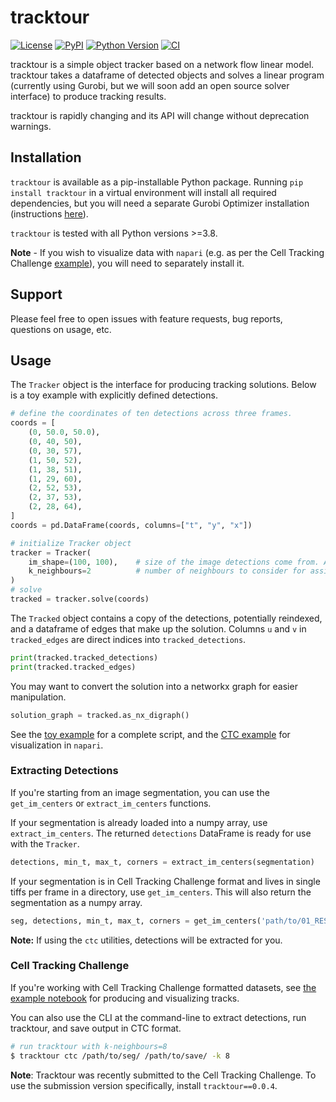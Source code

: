 # tracktour

[![License](https://img.shields.io/pypi/l/tracktour.svg?color=green)](https://github.com/DragaDoncila/tracktour/raw/main/LICENSE)
[![PyPI](https://img.shields.io/pypi/v/tracktour.svg?color=green)](https://pypi.org/project/tracktour)
[![Python Version](https://img.shields.io/pypi/pyversions/tracktour.svg?color=green)](https://python.org)
[![CI](https://github.com/DragaDoncila/tracktour/actions/workflows/ci.yml/badge.svg)](https://github.com/DragaDoncila/tracktour/actions/workflows/ci.yml)

tracktour is a simple object tracker based on a network flow linear model. tracktour takes a dataframe of detected objects and solves a linear program
(currently using Gurobi, but we will soon add an open source solver interface) to produce tracking results.

tracktour is rapidly changing and its API will change without deprecation warnings.

## Installation

`tracktour` is available as a pip-installable Python package. Running `pip install tracktour` in a virtual environment will install all
required dependencies, but you will need a separate Gurobi Optimizer installation (instructions [here](https://support.gurobi.com/hc/en-us/articles/4534161999889-How-do-I-install-Gurobi-Optimizer)).

`tracktour` is tested with all Python versions >=3.8.

**Note** - If you wish to visualize data with `napari` (e.g. as per the Cell Tracking Challenge [example](./examples/build_and_solve_ctc.ipynb)), you will need to separately install it.

## Support

Please feel free to open issues with feature requests, bug reports, questions on usage, etc.

## Usage

The `Tracker` object is the interface for producing tracking solutions. Below is a toy example with explicitly defined detections.

```python
# define the coordinates of ten detections across three frames.
coords = [
    (0, 50.0, 50.0),
    (0, 40, 50),
    (0, 30, 57),
    (1, 50, 52),
    (1, 38, 51),
    (1, 29, 60),
    (2, 52, 53),
    (2, 37, 53),
    (2, 28, 64),
]
coords = pd.DataFrame(coords, columns=["t", "y", "x"])

# initialize Tracker object
tracker = Tracker(
    im_shape=(100, 100),    # size of the image detections come from. Affects cost of detections appearing/disappearing
    k_neighbours=2          # number of neighbours to consider for assignment in the next frame (default=10)
)
# solve
tracked = tracker.solve(coords)
```

The `Tracked` object contains a copy of the detections, potentially reindexed, and a dataframe of edges that make up the solution.
Columns `u` and `v` in `tracked_edges` are direct indices into `tracked_detections`.

```python
print(tracked.tracked_detections)
print(tracked.tracked_edges)
```

You may want to convert the solution into a networkx graph for easier manipulation.

```python
solution_graph = tracked.as_nx_digraph()
```

See the [toy example](./examples/toy.py) for a complete script, and the [CTC example](./examples/build_and_solve_ctc.ipynb) for visualization in `napari`.

### Extracting Detections

If you're starting from an image segmentation, you can use the `get_im_centers` or `extract_im_centers` functions.

If your segmentation is already loaded into a numpy array, use `extract_im_centers`. The returned `detections` DataFrame is ready for use with the `Tracker`.

```python
detections, min_t, max_t, corners = extract_im_centers(segmentation)
```

If your segmentation is in Cell Tracking Challenge format and lives in single tiffs per frame in a directory, use `get_im_centers`. This will also return
the segmentation as a numpy array.

```python
seg, detections, min_t, max_t, corners = get_im_centers('path/to/01_RES/')
```

**Note:** If using the `ctc` utilities, detections will be extracted for you.

### Cell Tracking Challenge

If you're working with Cell Tracking Challenge formatted datasets, see [the example notebook](./examples/build_and_solve_ctc.ipynb) for producing and visualizing tracks.

You can also use the CLI at the command-line to extract detections, run tracktour, and save output in CTC format.

```sh
# run tracktour with k-neighbours=8
$ tracktour ctc /path/to/seg/ /path/to/save/ -k 8
```

**Note**: Tracktour was recently submitted to the Cell Tracking Challenge. To use the submission version specifically, install `tracktour==0.0.4`.
